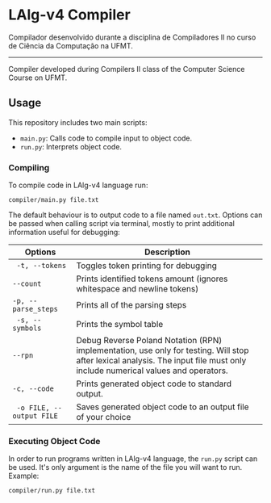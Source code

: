 # LAlg-v4 Compiler
Compilador desenvolvido durante a disciplina de Compiladores II no curso de Ciência da Computação na UFMT.

---

Compiler developed during Compilers II class of the Computer Science Course on UFMT.

## Usage

This repository includes two main scripts: 

* `main.py`: Calls code to compile input to object code.
* `run.py`: Interprets object code.

### Compiling

To compile code in LAlg-v4 language run:

    compiler/main.py file.txt

The default behaviour is to output code to a file named `out.txt`. Options can be passed when calling script via terminal, mostly to print additional information useful for debugging:

| Options | Description |
|---------|-------------|
| ` -t, --tokens` | Toggles token printing for debugging     
|`--count` | Prints identified tokens amount (ignores whitespace and newline tokens)       
|`-p, --parse_steps` | Prints all of the parsing steps       
| ` -s, --symbols` |  Prints the symbol table           
|`--rpn` | Debug Reverse Poland Notation (RPN) implementation, use only for testing. Will stop after lexical analysis. The input file must only include numerical values and operators.
|`-c, --code` | Prints generated object code to standard output.
|` -o FILE, --output FILE` | Saves generated object code to an output file of your choice

### Executing Object Code

In order to run programs written in LAlg-v4 language, the `run.py` script can be used. It's only argument is the name of the file you will want to run. Example:

    compiler/run.py file.txt
